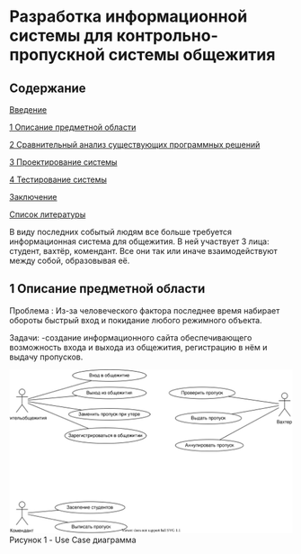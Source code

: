 # Разработка информационной системы для контрольно-пропускной системы общежития

## Содержание
[Введение](#introdution) 

[1 Описание предметной области](#domainDescription) 


[2 Сравнительный анализ существующих программных решений](#existSoftware) 


[3 Проектирование системы](#Systemdesign)


[4 Тестирование системы](#Checkingandtestingthesystem)


[Заключение](#Conclusion)


[Список литературы](#Listofliterature)

<a name="introdution"/>

В виду последних событый людям все больше требуется информационная система для общежития.
В ней участвует 3 лица: студент, вахтёр, комендант.
Все они так или иначе взаимодействуют между собой, образовывая её.

<a name="domainDescription"/>

## 1 Описание предметной области

Проблема :
Из-за человеческого фактора последнее время набирает обороты быстрый вход и покидание любого режимного объекта.

Задачи:
-создание информационного сайта обеспечивающего возможность входа и выхода из общежития, регистрацию в нём и выдачу пропусков.

![Zamay](https://github.com/jsfrau/Zamay/blob/main/UseCase.drawio.svg)
                                                                  Рисунок 1 - Use Case диаграмма
